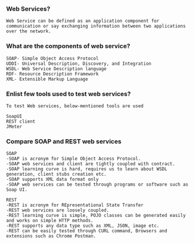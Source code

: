 ### Web Services?
    Web Service can be defined as an application component for communication or say exchanging information between two applications over the network.

### What are the components of web service?
    SOAP- Simple Object Access Protocol
    UDDI- Universal Description, Discovery, and Integration
    WSDL- Web Service Description language
    RDF- Resource Description Framework
    XML- Extensible Markup Language

### Enlist few tools used to test web services?
    To test Web services, below-mentioned tools are used

    SoapUI
    REST client
    JMeter

### Compare SOAP and REST web services
    SOAP
    -SOAP is acronym for Simple Object Access Protocol.
    -SOAP web services and client are tightly coupled with contract.
    -SOAP learning curve is hard, requires us to learn about WSDL generation, client stubs creation etc.
    -SOAP supports XML data format only
    -SOAP web services can be tested through programs or software such as Soap UI.

    REST
    -REST is acronym for REpresentational State Transfer
    -REST web services are loosely coupled.
    -REST learning curve is simple, POJO classes can be generated easily and works on simple HTTP methods.
    -REST supports any data type such as XML, JSON, image etc.
    -REST can be easily tested through CURL command, Browsers and extensions such as Chrome Postman.